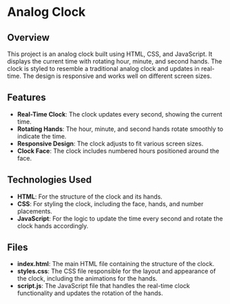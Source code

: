 # Analog Clock

## Overview

This project is an analog clock built using HTML, CSS, and JavaScript. It displays the current time with rotating hour, minute, and second hands. The clock is styled to resemble a traditional analog clock and updates in real-time. The design is responsive and works well on different screen sizes.

## Features

- **Real-Time Clock**: The clock updates every second, showing the current time.
- **Rotating Hands**: The hour, minute, and second hands rotate smoothly to indicate the time.
- **Responsive Design**: The clock adjusts to fit various screen sizes.
- **Clock Face**: The clock includes numbered hours positioned around the face.

## Technologies Used

- **HTML**: For the structure of the clock and its hands.
- **CSS**: For styling the clock, including the face, hands, and number placements.
- **JavaScript**: For the logic to update the time every second and rotate the clock hands accordingly.

## Files

- **index.html**: The main HTML file containing the structure of the clock.
- **styles.css**: The CSS file responsible for the layout and appearance of the clock, including the animations for the hands.
- **script.js**: The JavaScript file that handles the real-time clock functionality and updates the rotation of the hands.